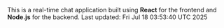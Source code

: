 This is a real-time chat application built using **React** for the frontend and **Node.js** for the backend.
Last updated: Fri Jul 18 03:53:40 UTC 2025
